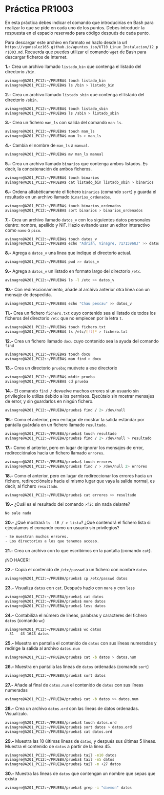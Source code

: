 # Práctica PR1003

En esta práctica debes indicar el comando que introducirías en Bash para realizar lo que se pide en cada uno de los puntos. Debes introducir la respuesta en el espacio reservado para código después de cada punto.

Para descargar este archivo en formato `md` hazlo desde la url `https://vgonzalez165.github.io/apuntes_iso/UT10_Linux_Instalacion/12_pr1003.md`. Recuerda que puedes utilizar el comando `wget` de Bash para descargar ficheros de Internet.


**1.-** Crea un archivo llamado `listado_bin` que contenga el listado del directorio `/bin`.

```bash
avinagre@A201_PC12:~/PRUEBA$ touch listado_bin
avinagre@A201_PC12:~/PRUEBA$ ls /bin > listado_bin
```

**2.-** Crea un archivo llamado `listado_sbin` que contenga el listado del directorio `/sbin`.

```bash
avinagre@A201_PC12:~/PRUEBA$ touch listado_sbin
avinagre@A201_PC12:~/PRUEBA$ ls /sbin > listado_sbin
```

**3.-** Crea un fichero `man_ls` con salida del comando `man ls`.

```bash
avinagre@A201_PC12:~/PRUEBA$ touch man_ls
avinagre@A201_PC12:~/PRUEBA$ man ls > man_ls
```

**4.-** Cambia el nombre de `man_ls` a `manual`.

```bash
avinagre@A201_PC12:~/PRUEBA$ mv man_ls manual
```

**5.-** Crea un archivo llamado `binarios` que contenga ambos listados. Es decir, la concatenación de ambos ficheros.

```bash
avinagre@A201_PC12:~/PRUEBA$ touch binarios
avinagre@A201_PC12:~/PRUEBA$ cat listado_bin listado_sbin > binarios
```

**6.-** Ordena alfabéticamente el fichero `binarios` (comando `sort`) y guarda el resultado en un archivo llamado `binarios_ordenados`.

```bash
avinagre@A201_PC12:~/PRUEBA$ touch binarios_ordenados
avinagre@A201_PC12:~/PRUEBA$ sort binarios > binarios_ordenados
```

**7.-** Crea un archivo llamado `datos_v` con los siguientes datos personales dentro: nombre, apellido y NIF. Hazlo evitando usar un editor interactivo como `nano` o `pico`.

```bash
avinagre@A201_PC12:~/PRUEBA$ touch datos_v
avinagre@A201_PC12:~/PRUEBA$ echo "Adrián, Vinagre, 71715968J" >> datos_v
```

**8.-** Agrega a `datos_v` una línea que indique el directorio actual.

```bash
avinagre@A201_PC12:~/PRUEBA$ pwd >> datos_v
```

**9.-** Agrega a `datos_v` un listado en formato largo del directorio `/etc`.

```bash
avinagre@A201_PC12:~/PRUEBA$ ls -l /etc >> datos_v
```

**10.-** Con redireccionamiento, añade al archivo anterior otra línea con un mensaje de despedida.

```bash
avinagre@A201_PC12:~/PRUEBA$ echo "Chau pescau" >> datos_v
```

**11.-** Crea un fichero `fichero.txt` cuyo contenido sea el listado de todos los ficheros del directorio `/etc` que no empiecen por la letra `t`.

```bash
avinagre@A201_PC12:~/PRUEBA$ touch fichero.txt
avinagre@A201_PC12:~/PRUEBA$ ls /etc/[!t]* > fichero.txt
```

**12.-** Crea un fichero llamado `docu` cuyo contenido sea la ayuda del comando `find`

```bash
avinagre@A201_PC12:~/PRUEBA$ touch docu
avinagre@A201_PC12:~/PRUEBA$ man find > docu
```

**13.-** Crea un directorio `prueba`; muévete a ese directorio

```bash
avinagre@A201_PC12:~/PRUEBA$ mkdir prueba
avinagre@A201_PC12:~/PRUEBA$ cd prueba
```

**14.-** El comando `find /` devuelve muchos errores si un usuario sin privilegios lo utiliza debido a los permisos. Ejecútalo sin mostrar mensajes de error, y sin guardarlos en ningún fichero.

```bash
avinagre@A201_PC12:~/PRUEBA/prueba$ find / 2> /dev/null
```

**16.-** Como el anterior, pero en lugar de mostrar la salida estándar por pantalla guárdala en un fichero llamado `resultado`.

```bash
avinagre@A201_PC12:~/PRUEBA/prueba$ touch resultado
avinagre@A201_PC12:~/PRUEBA/prueba$ find / 2> /dev/null > resultado
```

**17.-** Como el anterior, pero en lugar de ignorar los mensajes de error, redirecciónalos hacia un fichero llamado `errores`.

```bash
avinagre@A201_PC12:~/PRUEBA/prueba$ touch errores
avinagre@A201_PC12:~/PRUEBA/prueba$ find / > /dev/null 2> errores
```

**18.-** Como el anterior, pero en lugar de redireccionar los errores hacia un fichero, redirecciónalos hacia el mismo lugar que vaya la salida normal, es decir, al fichero `resultado`.

```bash
avinagre@A201_PC12:~/PRUEBA/prueba$ cat errores >> resultado
```

**19.-** ¿Cuál es el resultado del comando `>fic` sin nada delante?

```bash
No sale nada 
```

**20.-** ¿Qué mostrará `ls -lR / > lista`? ¿Qué contendrá el fichero lista si ejecutamos el comando como un usuario sin privilegios?

```bash
- Se muestran muchos errores.
- Los directorios a los que tenemos acceso.
```

**21.-** Crea un archivo con lo que escribimos en la pantalla (comando `cat`). 

¡NO HACER!

**22.-** Copia el contenido de `/etc/passwd` a un fichero con nombre `datos`

```bash
avinagre@A201_PC12:~/PRUEBA/prueba$ cp /etc/passwd datos
```

**23.-** Visualiza `datos` con `cat`. Después hazlo con `more` y con `less`

```bash
avinagre@A201_PC12:~/PRUEBA/prueba$ cat datos
avinagre@A201_PC12:~/PRUEBA/prueba$ more datos
avinagre@A201_PC12:~/PRUEBA/prueba$ less datos
```

**24.-** Contabiliza el número de líneas, palabras y caracteres del fichero `datos` (comando `wc`)

```bash
avinagre@A201_PC12:~/PRUEBA/prueba$ wc datos
  31   43 1643 datos
```

**25.-** Muestra en pantalla el contenido de `datos` con sus líneas numeradas y redirige la salida al archivo `datos.num`

```bash
avinagre@A201_PC12:~/PRUEBA/prueba$ cat -b datos > datos.num
```

**26.-** Muestra en pantalla las líneas de `datos` ordenadas (comando `sort`)

```bash
avinagre@A201_PC12:~/PRUEBA/prueba$ sort datos
```

**27.-** Añade al final de `datos.num` el contenido de `datos` con sus líneas numeradas

```bash
avinagre@A201_PC12:~/PRUEBA/prueba$ cat -b datos >> datos.num
```

**28.-** Crea un archivo `datos.ord` con las líneas de datos ordenadas. Visualízalo.

```bash
avinagre@A201_PC12:~/PRUEBA/prueba$ touch datos.ord
avinagre@A201_PC12:~/PRUEBA/prueba$ sort datos > datos.ord
avinagre@A201_PC12:~/PRUEBA/prueba$ cat datos.ord
```

**29.-** Muestra las 10 últimas líneas de `datos`, y después sus últimas 5 líneas. Muestra el contenido de `datos` a partir de la línea 45.

```bash
avinagre@A201_PC12:~/PRUEBA/prueba$ tail -n10 datos
avinagre@A201_PC12:~/PRUEBA/prueba$ tail -n5 datos 
avinagre@A201_PC12:~/PRUEBA/prueba$ tail -n +27 datos
```

**30.-** Muestra las líneas de `datos` que contengan un nombre que sepas que exista

```bash
avinagre@A201_PC12:~/PRUEBA/prueba$ grep -i "daemon" datos
```
